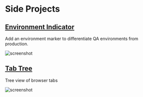 # Side Projects

## [Environment Indicator](https://github.com/gaoliang/env-indicator)

Add an environment marker to differentiate QA environments from production. 

![screenshot](https://raw.githubusercontent.com/gaoliang/env-indicator/main/docs/example.png)


## [Tab Tree](https://github.com/gaoliang/tab-tree)

Tree view of browser tabs

![screenshot](https://github.com/gaoliang/tab-tree/raw/main/screenshot.png)
